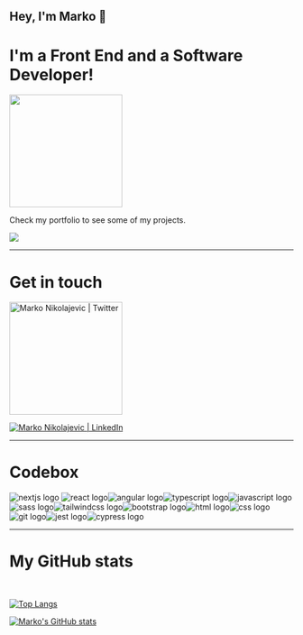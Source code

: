 ## Hey, I'm Marko 🖖
# I'm a Front End and a Software Developer!

<img src="https://www.markonikolajevic.dev/_next/image?url=%2F_next%2Fstatic%2Fmedia%2Fcontact_img.69d1d5f8.png&w=3840&q=75" width="200px" />

Check my portfolio to see some of my projects.

[<img src="https://img.shields.io/badge/website-000000?style=for-the-badge&logo=About.me&logoColor=white" />][website]

---
# Get in touch

[<img src="https://img.shields.io/twitter/follow/markez1317?style=social" alt="Marko Nikolajevic | Twitter" width="200" />][twitter]

[<img src="https://img.shields.io/badge/LinkedIn-0077B5?style=for-the-badge&logo=linkedin&logoColor=white" alt="Marko Nikolajevic | LinkedIn" />][linkedin]

---
# Codebox
<img src="https://img.shields.io/badge/next.js-000000?style=for-the-badge&logo=nextdotjs&logoColor=white" alt="nextjs logo"/> <img src="https://img.shields.io/badge/React-20232A?style=for-the-badge&logo=react&logoColor=61DAFB" alt="react logo"/><img src="https://img.shields.io/badge/Angular-DD0031?style=for-the-badge&logo=angular&logoColor=white" alt="angular logo"/><img src="https://img.shields.io/badge/TypeScript-007ACC?style=for-the-badge&logo=typescript&logoColor=white" alt="typescript logo"/><img src="https://img.shields.io/badge/JavaScript-323330?style=for-the-badge&logo=javascript&logoColor=F7DF1E" alt="javascript logo"/><img src="https://img.shields.io/badge/Sass-CC6699?style=for-the-badge&logo=sass&logoColor=white" alt="sass logo"/><img src="https://img.shields.io/badge/Tailwind_CSS-38B2AC?style=for-the-badge&logo=tailwind-css&logoColor=white" alt="tailwindcss logo"/><img src="https://img.shields.io/badge/Bootstrap-563D7C?style=for-the-badge&logo=bootstrap&logoColor=white" alt="bootstrap logo"/><img src="https://img.shields.io/badge/HTML5-E34F26?style=for-the-badge&logo=html5&logoColor=white" alt="html logo" /><img src="https://img.shields.io/badge/CSS3-1572B6?style=for-the-badge&logo=css3&logoColor=white" alt="css logo"/><img src="https://img.shields.io/badge/GIT-E44C30?style=for-the-badge&logo=git&logoColor=white" alt="git logo"/><img src="https://img.shields.io/badge/Jest-C21325?style=for-the-badge&logo=jest&logoColor=white" alt="jest logo"/><img src="https://img.shields.io/badge/Cypress-17202C?style=for-the-badge&logo=cypress&logoColor=white" alt="cypress logo"/>
<br />

---
# My GitHub stats
<br />

[![Top Langs](https://github-readme-stats.vercel.app/api/top-langs/?username=MarkoNikolajevic&hide=java,html,css&theme=dracula&layout=compact)](https://github.com/anuraghazra/github-readme-stats)

[![Marko's GitHub stats](https://github-readme-stats.vercel.app/api?username=MarkoNikolajevic&show_icons=true&theme=dracula&count_private=true)](https://github.com/anuraghazra/github-readme-stats)

[website]: https://www.markonikolajevic.dev
[twitter]: https://twitter.com/markez1317
[linkedin]: https://linkedin.com/in/markonikolajevic
